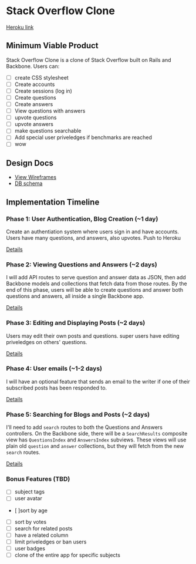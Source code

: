 # Stack Overflow Clone

[Heroku link][heroku]

[heroku]: http://flux-capacitr.herokuapp.com

## Minimum Viable Product
Stack Overflow Clone is a clone of Stack Overflow built on Rails and Backbone. Users can:

<!-- This is a Markdown checklist. Use it to keep track of your progress! -->
- [ ] create CSS stylesheet
- [ ] Create accounts
- [ ] Create sessions (log in)
- [ ] Create questions
- [ ] Create answers
- [ ] View questions with answers
- [ ] upvote questions
- [ ] upvote answers
- [ ] make questions searchable
- [ ] Add special user priveledges if benchmarks are reached
- [ ] wow

## Design Docs
* [View Wireframes][views]
* [DB schema][schema]

[views]: ./docs/views.md
[schema]: ./docs/schema.md

## Implementation Timeline

### Phase 1: User Authentication, Blog Creation (~1 day)
  Create an authentiation system where users sign in and have accounts.  Users have many questions, and answers, also upvotes.  Push to Heroku

[Details][phase-one]

### Phase 2: Viewing Questions and Answers (~2 days)
I will add API routes to serve question and answer data as JSON, then add Backbone
models and collections that fetch data from those routes. By the end of this
phase, users will be able to create questions and answer both questions and answers, all
inside a single Backbone app.

[Details][phase-two]

### Phase 3: Editing and Displaying Posts (~2 days)
Users may edit their own posts and questions.  super users have editing priveledges on others' questions.

[Details][phase-three]

### Phase 4: User emails (~1-2 days)
  I will have an optional feature that sends an email to the writer if one of their subscribed posts has been responded to.

[Details][phase-four]

### Phase 5: Searching for Blogs and Posts (~2 days)
I'll need to add `search` routes to both the Questions and Answers controllers. On the
Backbone side, there will be a `SearchResults` composite view has `QuestionsIndex`
and `AnswersIndex` subviews. These views will use plain old `question` and `answer`
collections, but they will fetch from the new `search` routes.

[Details][phase-five]

### Bonus Features (TBD)
- [ ] subject tags
- [ ] user avatar
- [ ]sort by age
- [ ] sort by votes
- [ ] search for related posts
- [ ] have a related column
- [ ] limit priveledges or ban users
- [ ] user badges
- [ ] clone of the entire app for specific subjects

[phase-one]: ./docs/phases/phase1.md
[phase-two]: ./docs/phases/phase2.md
[phase-three]: ./docs/phases/phase3.md
[phase-four]: ./docs/phases/phase4.md
[phase-five]: ./docs/phases/phase5.md


<!-- Question.create!(title: "Has it been a good year?", body: "explain", user_id: 1) -->
<!-- rm ~/.ssh/id_rsa.pub
heroku login
ssh-keygen -t rsa -b 4096 -C "bbraelan@gmail.com"
heroku keys:add
git remote add heroku git@heroku.com:pure-coast-4988.git
git push heroku master
heroku open -->
